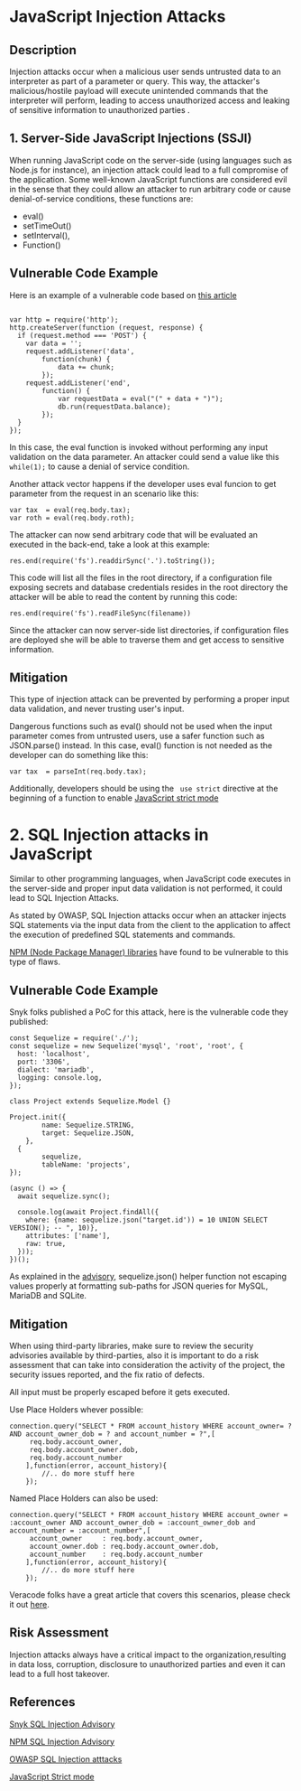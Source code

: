 # JavaScript Injection Attacks

## Description

Injection attacks occur when a malicious user sends untrusted data to an interpreter as part of a parameter or query. This way, the attacker's malicious/hostile payload will execute unintended commands that the interpreter will perform, leading to access unauthorized access and leaking of sensitive information to unauthorized parties .

## 1. Server-Side JavaScript Injections (SSJI)

When running JavaScript code on the server-side (using languages such as Node.js for instance), an injection attack could lead to a full compromise of the application. Some well-known JavaScript functions are considered evil in the sense that they could allow an attacker to run arbitrary code or cause denial-of-service conditions, these functions are:
* eval()
* setTimeOut()
* setInterval(),
* Function()

## Vulnerable Code Example

Here is an example of a vulnerable code based on [this article](https://hydrasky.com/network-security/server-side-javascript-injection-ssjs/)

```node

var http = require('http');
http.createServer(function (request, response) {
  if (request.method === 'POST') {
    var data = '';
    request.addListener('data', 
        function(chunk) { 
            data += chunk; 
        });
    request.addListener('end', 
        function() {
            var requestData = eval("(" + data + ")");
            db.run(requestData.balance);
        });
  }
});
```
In this case, the eval function is invoked without performing any input validation on the data parameter. An attacker could send a value like this ```while(1);``` to cause a denial of service condition.

Another attack vector happens if the developer uses eval funcion to get parameter from the request in an scenario like this:

```node
var tax  = eval(req.body.tax);
var roth = eval(req.body.roth);
```
The attacker can now send arbitrary code that will be evaluated an executed in the back-end, take a look at this example:

```node
res.end(require('fs').readdirSync('.').toString());
```
This code will list all the files in the root directory, if a configuration file exposing secrets and database credentials resides in the root directory the attacker will be able to read the content by running this code:
```node
res.end(require('fs').readFileSync(filename))
```
Since the attacker can now server-side list directories, if configuration files are deployed she will be able to traverse them and get access to sensitive information.

## Mitigation

This type of injection attack can be prevented by performing a proper input data validation, and never trusting user's input.

Dangerous functions such as eval() should not be used when the input parameter comes from untrusted users, use a safer function such as JSON.parse() instead.
In this case, eval() function is not needed as the developer can do something like this:

``` node
var tax  = parseInt(req.body.tax);
```
Additionally, developers should be using the ``` use strict``` directive at the beginning of a function to enable [JavaScript strict mode](https://developer.mozilla.org/en-US/docs/Web/JavaScript/Reference/Strict_mode)

# 2. SQL Injection attacks in JavaScript

Similar to other programming languages, when JavaScript code executes in the server-side and proper input data validation is not performed, it could lead to SQL Injection Attacks. 

As stated by OWASP, SQL Injection attacks occur when an attacker injects SQL statements via the input data from the client to the application to affect the execution of predefined SQL statements and commands.

[NPM (Node Package Manager) libraries](https://www.npmjs.com/advisories/1146) have found to be vulnerable to this type of flaws.

## Vulnerable Code Example

Snyk folks published a PoC for this attack, here is the vulnerable code they published:

```node
const Sequelize = require('./');
const sequelize = new Sequelize('mysql', 'root', 'root', {
  host: 'localhost',
  port: '3306',
  dialect: 'mariadb',
  logging: console.log,
});

class Project extends Sequelize.Model {}

Project.init({
        name: Sequelize.STRING,
        target: Sequelize.JSON,
    },
  {
        sequelize,
        tableName: 'projects',
});

(async () => {
  await sequelize.sync();

  console.log(await Project.findAll({
    where: {name: sequelize.json("target.id')) = 10 UNION SELECT VERSION(); -- ", 10)},
    attributes: ['name'],
    raw: true,
  }));
})();

```
As explained in the [advisory](https://snyk.io/vuln/SNYK-JS-SEQUELIZE-459751), sequelize.json() helper function not escaping values properly at formatting sub-paths for JSON queries for MySQL, MariaDB and SQLite.

## Mitigation

When using third-party libraries, make sure to review the security advisories available by third-parties, also it is important to do a risk assessment that can take into consideration the activity of the project, the security issues reported, and the fix ratio of defects.

All input must be properly escaped before it gets executed.

Use Place Holders whever possible:

```
connection.query("SELECT * FROM account_history WHERE account_owner= ? AND account_owner_dob = ? and account_number = ?",[
     req.body.account_owner,
     req.body.account_owner.dob,
     req.body.account_number
    ],function(error, account_history){
        //.. do more stuff here
    });

```

Named Place Holders can also be used:

```
connection.query("SELECT * FROM account_history WHERE account_owner = :account_owner AND account_owner_dob = :account_owner_dob and account_number = :account_number",[
     account_owner     : req.body.account_owner,
     account_owner.dob : req.body.account_owner.dob,
     account_number    : req.body.account_number
    ],function(error, account_history){
        //.. do more stuff here
    });

```

Veracode folks have a great article that covers this scenarios, please check it out [here](https://www.veracode.com/blog/secure-development/how-prevent-sql-injection-nodejs).

## Risk Assessment

Injection attacks always have a critical impact to the organization,resulting in data loss, corruption, disclosure to unauthorized parties and even it can lead to a full host takeover.

## References

[Snyk  SQL Injection Advisory](https://snyk.io/vuln/SNYK-JS-SEQUELIZE-459751)

[NPM SQL Injection Advisory](https://www.npmjs.com/advisories/1146)

[OWASP SQL Injection atttacks](https://owasp.org/www-community/attacks/SQL_Injection)

[JavaScript Strict mode](https://developer.mozilla.org/en-US/docs/Web/JavaScript/Reference/Strict_mode)


